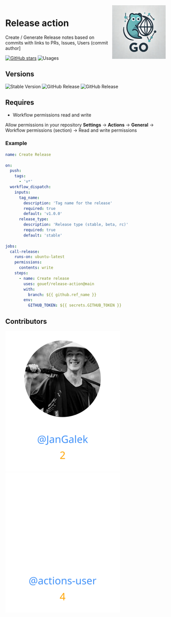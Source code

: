 <img align=right width="168" src="docs/gouef_logo.png">

# Release action
Create / Generate Release notes based on commits with links to PRs, Issues, Users (commit author]

[![GitHub stars](https://img.shields.io/github/stars/gouef/release-action?style=social)](https://github.com/gouef/release-action/stargazers)
![Usages](https://img.shields.io/endpoint?url=https://github-repo-usages.vercel.app/api/getAction.go?repository=gouef/release-action)


## Versions
![Stable Version](https://img.shields.io/github/v/release/gouef/release-action?label=Stable&labelColor=green)
![GitHub Release](https://img.shields.io/github/v/release/gouef/release-action?label=RC&include_prereleases&filter=*rc*&logoSize=diago)
![GitHub Release](https://img.shields.io/github/v/release/gouef/release-action?label=Beta&include_prereleases&filter=*beta*&logoSize=diago)

## Requires

- Workflow permissions read and write

Allow permissions in your repository **Settings** -> **Actions** -> **General** -> Workflow permissions (section) -> Read and write permissions


### Example
```yaml
name: Create Release

on:
  push:
    tags:
      - 'v*'
  workflow_dispatch:
    inputs:
      tag_name:
        description: 'Tag name for the release'
        required: true
        default: 'v1.0.0'
      release_type:
        description: 'Release type (stable, beta, rc)'
        required: true
        default: 'stable'

jobs:
  call-release:
    runs-on: ubuntu-latest
    permissions:
      contents: write
    steps:
      - name: Create release
        uses: gouef/release-action@main
        with:
          branch: ${{ github.ref_name }}
        env:
          GITHUB_TOKEN: ${{ secrets.GITHUB_TOKEN }}
```

## Contributors

<div>
<span>
  <a href="https://github.com/JanGalek"><img src="https://raw.githubusercontent.com/gouef/release-action/refs/heads/contributors-svg/.github/contributors/JanGalek.svg" alt="JanGalek" /></a>
</span>
<span>
  <a href="https://github.com/actions-user"><img src="https://raw.githubusercontent.com/gouef/release-action/refs/heads/contributors-svg/.github/contributors/actions-user.svg" alt="actions-user" /></a>
</span>
</div>

